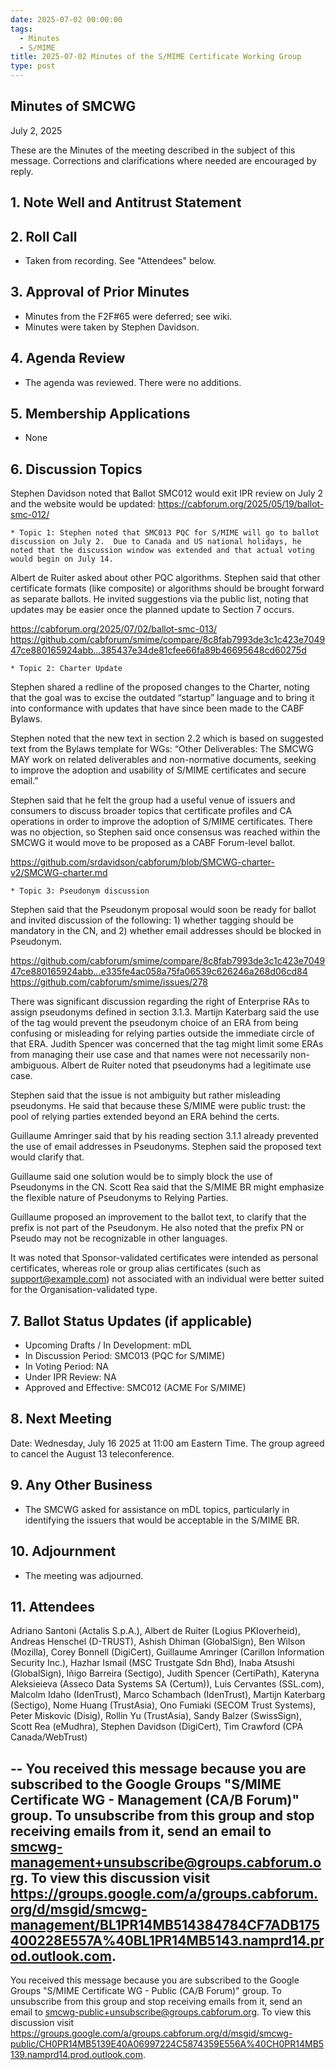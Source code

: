 ```yaml
---
date: 2025-07-02 00:00:00
tags:
  - Minutes
  - S/MIME
title: 2025-07-02 Minutes of the S/MIME Certificate Working Group
type: post
---
```


## Minutes of SMCWG

July 2, 2025

These are the Minutes of the meeting described in the subject of this message. Corrections and clarifications where needed are encouraged by reply.

## 1. Note Well and Antitrust Statement

## 2. Roll Call

*  Taken from recording. See "Attendees" below.

## 3. Approval of Prior Minutes

*  Minutes from the F2F#65 were deferred; see wiki.
*  Minutes were taken by Stephen Davidson.

## 4. Agenda Review

*  The agenda was reviewed. There were no additions.

## 5. Membership Applications

*  None

## 6. Discussion Topics

Stephen Davidson noted that Ballot SMC012 would exit IPR review on July 2 and the website would be updated: https://cabforum.org/2025/05/19/ballot-smc-012/ 

    * Topic 1: Stephen noted that SMC013 PQC for S/MIME will go to ballot discussion on July 2.  Due to Canada and US national holidays, he noted that the discussion window was extended and that actual voting would begin on July 14.

Albert de Ruiter asked about other PQC algorithms.  Stephen said that other certificate formats (like composite) or algorithms should be brought forward as separate ballots.  He invited suggestions via the public list, noting that updates may be easier once the planned update to Section 7 occurs.

https://cabforum.org/2025/07/02/ballot-smc-013/
https://github.com/cabforum/smime/compare/8c8fab7993de3c1c423e704947ce880165924abb...385437e34de81cfee66fa89b46695648cd60275d

    * Topic 2: Charter Update

Stephen shared a redline of the proposed changes to the Charter, noting that the goal was to excise the outdated “startup” language and to bring it into conformance with updates that have since been made to the CABF Bylaws.  

Stephen noted that the new text in section 2.2 which is based on suggested text from the Bylaws template for WGs: “Other Deliverables: The SMCWG MAY work on related deliverables and non-normative documents, seeking to improve the adoption and usability of S/MIME certificates and secure email.”

Stephen said that he felt the group had a useful venue of issuers and consumers to discuss broader topics that certificate profiles and CA operations in order to improve the adoption of S/MIME certificates. There was no objection, so Stephen said once consensus was reached within the SMCWG it would move to be proposed as a CABF Forum-level ballot.

https://github.com/srdavidson/cabforum/blob/SMCWG-charter-v2/SMCWG-charter.md

    * Topic 3: Pseudonym discussion

Stephen said that the Pseudonym proposal would soon be ready for ballot and invited discussion of the following: 1) whether tagging should be mandatory in the CN, and 2) whether email addresses should be blocked in Pseudonym.

https://github.com/cabforum/smime/compare/8c8fab7993de3c1c423e704947ce880165924abb...e335fe4ac058a75fa06539c626246a268d06cd84 
https://github.com/cabforum/smime/issues/278 

There was significant discussion regarding the right of Enterprise RAs to assign pseudonyms defined in section 3.1.3. Martijn Katerbarg said the use of the tag would prevent the pseudonym choice of an ERA from being confusing or misleading for relying parties outside the immediate circle of that ERA.  Judith Spencer was concerned that the tag might limit some ERAs from managing their use case and that names were not necessarily non-ambiguous.  Albert de Ruiter noted that pseudonyms had a legitimate use case.  

Stephen said that the issue is not ambiguity but rather misleading pseudonyms.  He said that because these S/MIME were public trust: the pool of relying parties extended beyond an ERA behind the certs.

Guillaume Amringer said that by his reading section 3.1.1 already prevented the use of email addresses in Pseudonyms.  Stephen said the proposed text would clarify that.

Guillaume said one solution would be to simply block the use of Pseudonyms in the CN.  Scott Rea said that the S/MIME BR might emphasize the flexible nature of Pseudonyms to Relying Parties.

Guillaume proposed an improvement to the ballot text, to clarify that the prefix is not part of the Pseudonym.  He also noted that the prefix PN or Pseudo may not be recognizable in other languages.

It was noted that Sponsor-validated certificates were intended as personal certificates, whereas role or group alias certificates (such as support@example.com) not associated with an individual were better suited for the Organisation-validated type.

## 7. Ballot Status Updates (if applicable)

*  Upcoming Drafts / In Development: mDL
*  In Discussion Period: SMC013 (PQC for S/MIME)
*  In Voting Period: NA
*  Under IPR Review: NA
*  Approved and Effective: SMC012 (ACME For S/MIME)

## 8. Next Meeting

Date: Wednesday, July 16 2025 at 11:00 am Eastern Time.  The group agreed to cancel the August 13 teleconference.

## 9. Any Other Business

*  The SMCWG asked for assistance on mDL topics, particularly in identifying the issuers that would be acceptable in the S/MIME BR.  

## 10. Adjournment

*  The meeting was adjourned.

## 11. Attendees

Adriano Santoni (Actalis S.p.A.), Albert de Ruiter (Logius PKIoverheid), Andreas Henschel (D-TRUST), Ashish Dhiman (GlobalSign), Ben Wilson (Mozilla), Corey Bonnell (DigiCert), Guillaume Amringer (Carillon Information Security Inc.), Hazhar Ismail (MSC Trustgate Sdn Bhd), Inaba Atsushi (GlobalSign), Iñigo Barreira (Sectigo), Judith Spencer (CertiPath), Kateryna Aleksieieva (Asseco Data Systems SA (Certum)), Luis Cervantes (SSL.com), Malcolm Idaho (IdenTrust), Marco Schambach (IdenTrust), Martijn Katerbarg (Sectigo), Nome Huang (TrustAsia), Ono Fumiaki (SECOM Trust Systems), Peter Miskovic (Disig), Rollin Yu (TrustAsia), Sandy Balzer (SwissSign), Scott Rea (eMudhra), Stephen Davidson (DigiCert), Tim Crawford (CPA Canada/WebTrust)

-- 
You received this message because you are subscribed to the Google Groups "S/MIME Certificate WG - Management (CA/B Forum)" group.
To unsubscribe from this group and stop receiving emails from it, send an email to smcwg-management+unsubscribe@groups.cabforum.org.
To view this discussion visit https://groups.google.com/a/groups.cabforum.org/d/msgid/smcwg-management/BL1PR14MB514384784CF7ADB175400228E557A%40BL1PR14MB5143.namprd14.prod.outlook.com.
-- 
You received this message because you are subscribed to the Google Groups "S/MIME Certificate WG - Public (CA/B Forum)" group.
To unsubscribe from this group and stop receiving emails from it, send an email to smcwg-public+unsubscribe@groups.cabforum.org.
To view this discussion visit https://groups.google.com/a/groups.cabforum.org/d/msgid/smcwg-public/CH0PR14MB5139E40A06997224C5874359E556A%40CH0PR14MB5139.namprd14.prod.outlook.com.
